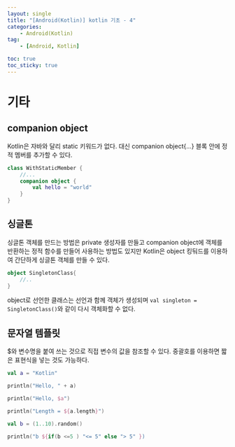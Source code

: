 ```yaml
---
layout: single
title: "[Android(Kotlin)] kotlin 기초 - 4"
categories: 
    - Android(Kotlin)
tag:
    - [Android, Kotlin]

toc: true
toc_sticky: true
---
```


# 기타

## companion object
Kotlin은 자바와 달리 static 키워드가 없다. 대신 companion object{...} 블록 안에 정적 멤버를 추가할 수 있다.

```kotlin
class WithStaticMember {
    //...
    companion object {
        val hello = "world"
    }
}
```

## 싱글톤
싱글톤 객체를 만드는 방법은 private 생성자를 만들고 companion object에 객체를 반환하는 정적 함수를 만들어 사용하는 방법도 있지만 Kotlin은 object 킹둬드를 이용하여 간단하게 싱글톤 객체를 만들 수 있다.

```kotlin
object SingletonClass{
    //..
}
```
object로 선언한 클래스는 선언과 함께 객체가 생성되며 ```val singleton = SingletonClass()```와 같이 다시 객체화할 수 없다.


## 문자열 템플릿

$와 변수명을 붙여 쓰는 것으로 직접 변수의 값을 참조할 수 있다. 중괄호를 이용하면 짧은 표현식을 넣는 것도 가능하다.

```kotlin
val a = "Kotlin"

println("Hello, " + a)

println("Hello, $a")

println("Length = ${a.length}")

val b = (1..10).random()

println("b ${if(b <=5 ) "<= 5" else "> 5" })
```

